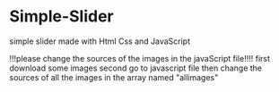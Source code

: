 # Simple-Slider
simple slider made with Html Css and JavaScript 

!!!please change the sources of the images in the javaScript file!!!! 
first download some images
second go to javascript file 
then change the sources of all the images in the array named "allimages" 
